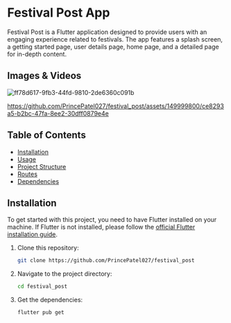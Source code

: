 # Festival Post App

Festival Post is a Flutter application designed to provide users with an engaging experience related to festivals. The app features a splash screen, a getting started page, user details page, home page, and a detailed page for in-depth content.

## Images & Videos

![ff78d617-9fb3-44fd-9810-2de6360c091b](https://github.com/PrincePatel027/festival_post/assets/149999800/8d94a4e8-1da8-49db-9094-94750bba1aa6)

https://github.com/PrincePatel027/festival_post/assets/149999800/ce8293a5-b2bc-47fa-8ee2-30dff0879e4e

## Table of Contents

- [Installation](#installation)
- [Usage](#usage)
- [Project Structure](#project-structure)
- [Routes](#routes)
- [Dependencies](#dependencies)

## Installation

To get started with this project, you need to have Flutter installed on your machine. If Flutter is not installed, please follow the [official Flutter installation guide](https://flutter.dev/docs/get-started/install).

1. Clone this repository:

    ```bash
    git clone https://github.com/PrincePatel027/festival_post
    ```

2. Navigate to the project directory:

    ```bash
    cd festival_post
    ```

3. Get the dependencies:

    ```bash
    flutter pub get
    ```

